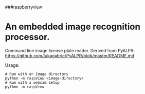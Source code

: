 ###raspberryview

An embedded image recognition processor.
======
Command line image license plate reader.  Derived from PyALPR: https://github.com/lukagabric/PyALPR/blob/master/README.md

Usage:
``` shell
# Run with an Image directory
python -m raspView <image-directory>
# Run with a webcam setup 
python -m raspView
```
